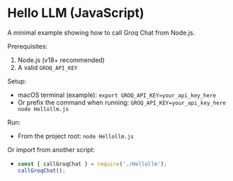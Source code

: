 
# Hello LLM (JavaScript)

A minimal example showing how to call Groq Chat from Node.js.

Prerequisites:
1. Node.js (v18+ recommended)
2. A valid `GROQ_API_KEY`

Setup:
- macOS terminal (example): `export GROQ_API_KEY=your_api_key_here`
- Or prefix the command when running: `GROQ_API_KEY=your_api_key_here node Hellollm.js`

Run:
- From the project root: `node Hellollm.js`

Or import from another script:
- ```javascript
  const { callGroqChat } = require('./Hellollm');
  callGroqChat();
  ```